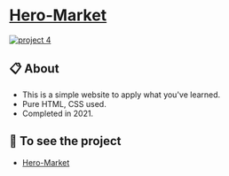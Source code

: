 #


# [ Hero-Market](https://hero-market.netlify.app/)
[![project 4](https://github.com/zeyadusf/LOSPA/assets/83798621/2bc62438-78fe-4718-9737-80bd5f9002d0)](https://hero-market.netlify.app/)

## 📋 About
 -  This is a simple website to apply what you've learned.
 -  Pure HTML, CSS used.
 -  Completed in 2021.

 ## 🔗 To see the project
- [ Hero-Market](https://hero-market.netlify.app/)
